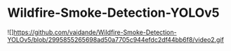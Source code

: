 # Wildfire-Smoke-Detection-YOLOv5
![]https://github.com/vaidande/Wildfire-Smoke-Detection-YOLOv5/blob/2995855265698ad50a7705c944efdc2df44bb6f8/video2.gif

